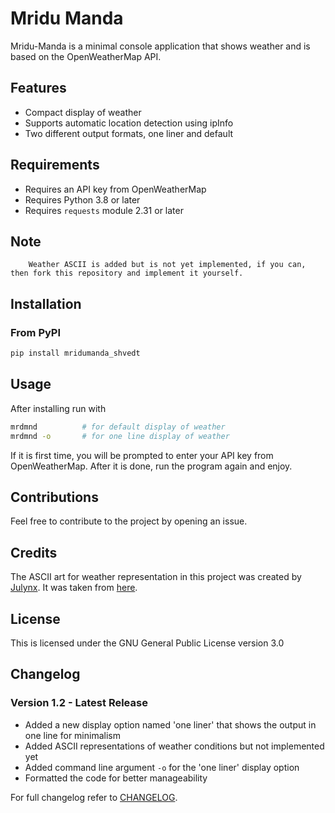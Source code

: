 # Mridu Manda

Mridu-Manda is a minimal console application that shows weather and is based on the OpenWeatherMap API.

## Features

- Compact display of weather
- Supports automatic location detection using ipInfo
- Two different output formats, one liner and default

## Requirements

- Requires an API key from OpenWeatherMap
- Requires Python 3.8 or later
- Requires `requests` module 2.31 or later

## Note
```
    Weather ASCII is added but is not yet implemented, if you can, then fork this repository and implement it yourself.
```

## Installation

### From PyPI

```bash
pip install mridumanda_shvedt
```

## Usage

After installing run with

```bash
mrdmnd          # for default display of weather
mrdmnd -o       # for one line display of weather
```

If it is first time, you will be prompted to enter your API key from OpenWeatherMap. After it is done, run the program again and enjoy.

## Contributions

Feel free to contribute to the project by opening an issue.

## Credits

The ASCII art for weather representation in this project was created by [Julynx](https://github.com/Julynx). It was taken from [here](https://github.com/Julynx/wthr).


## License

This is licensed under the GNU General Public License version 3.0

## Changelog

### Version 1.2 - Latest Release

- Added a new display option named 'one liner' that shows the output in one line for minimalism
- Added ASCII representations of weather conditions but not implemented yet
- Added command line argument `-o` for the 'one liner' display option
- Formatted the code for better manageability

For full changelog refer to [CHANGELOG](https://github.com/shvedt/mridu-manda/blob/main/CHANGELOG.md).
